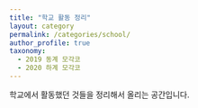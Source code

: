 ```yaml
---
title: "학교 활동 정리"
layout: category
permalink: /categories/school/
author_profile: true
taxonomy:
  - 2019 동계 모각코   
  - 2020 하계 모각코   
---
```

학교에서 활동했던 것들을 정리해서 올리는 공간입니다.    
